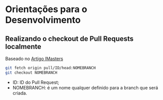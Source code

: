 # Orientações para o Desenvolvimento

## Realizando o checkout de Pull Requests localmente

Baseado no [Artigo IMasters](https://imasters.com.br/devsecops/git-realizando-o-checkout-de-pull-requests-localmente)

```bash
git fetch origin pull/ID/head:NOMEBRANCH
git checkout NOMEBRANCH
```

* ID: ID do Pull Request;
* NOMEBRANCH: é um nome qualquer definido para a branch que será criada.
